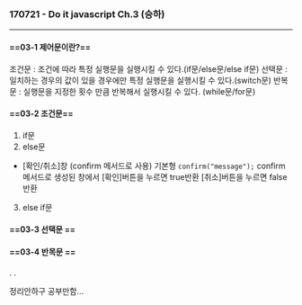 ### 170721 -  Do it javascript Ch.3 (승하)
----------------------------------------------
#### ==03-1 제어문이란?==
조건문 : 조건에 따라 특정 실행문을 실행시킬 수 있다.(if문/else문/else if문)
선택문 : 일치하는 경우의 값이 있을 경우에만 특정 실행문을 실행시킬 수 있다.(switch문)
반복문 : 실행문을 지정한 횟수 만큼 반복해서 실행시킬 수 있다. (while문/for문)
#### ==03-2 조건문==
1. if문
2. else문
- [확인/취소]창 (confirm 메서드로 사용)
 기본형 ```confirm("message");```
 confirm메서드로 생성된 창에서 [확인]버튼을 누르면 true반환 [취소]버튼을 누르면 false반환 
3. else if문

#### ==03-3 선택문 ==
#### ==03-4 반목문 ==

.
.


 정리안하구 공부만함...